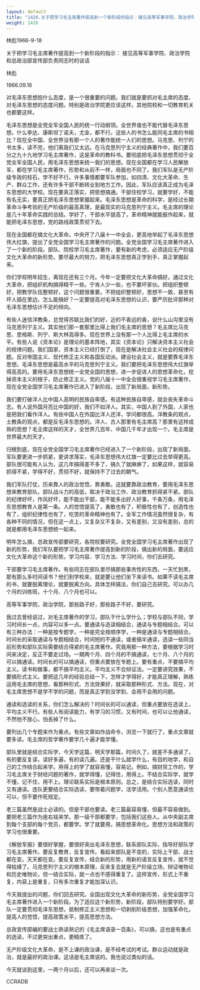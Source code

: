 ```yaml
---
layout: default
title: "1426.关于把学习毛主席著作提高到一个新阶段的指示：接见高等军事学院、政治学院和总政治部宣传部负责同志时的谈话"
weight: 1426
---
```


林彪1966-9-18

关于把学习毛主席著作提高到一个新阶段的指示： 接见高等军事学院、政治学院和总政治部宣传部负责同志时的谈话

林彪

1966.09.18

对毛泽东思想抱什么态度，是一个很重要的问题。我们就是要抓对毛主席的态度、对毛泽东思想的态度问题。特别是政治学院更应该这样。其他院校和一切教育机关也都要这样。

毛泽东思想是全党全军全国人民的统一行动纲领。全世界谁也不能代替毛泽东思想。什么李达、康斯坦丁诺夫，尤金，都不行。这些人的书怎么能同毛主席的书相比？现在全中国、全世界没有那一个人的著作能统一人们的思想。马克思、列宁的书太多，读不完，他们离我们又太远。在马克思列宁主义的经典著作中，我们要百分之九十九地学习毛主席著作，这是革命的教科书。要彻底把毛泽东思想贯彻于全党全军全国人民，用毛泽东思想来统一我们的思想。现在全国都在学习人民解放军，都在学习毛主席著作，形势和从前不一样，局面也不同了。我们军队是无产阶级专政的柱石，学不好不行。许多事情都要军队参加，如四清、文化大革命、生产、群众工作，还有许多干部不断转业到地方工作。因此，军队应该真正成为毛泽东思想的大学校。现在要真正落实，把思想搞通。干部住校学习，就要学好，不能有名无实，要真正把毛泽东思想掌握起来。毛泽东思想是革命的科学，是经过长期革命斗争考验的无产阶级的最高真理，是最现实的马克思列宁主义。毛主席的理论是几十年革命实践的总结。学好了，干部水平提高了，革命精神就能振作起来，就能把毛泽东思想，党的路线政策贯彻下去。

现在全国都在搞文化大革命。中央开了八届十一中全会，更高地举起了毛泽东思想伟大红旗，提出了全党全国学习毛主席著作的问题。全党全国学习毛主席著作进入了一个新的阶段。部队、院校学习毛主席著作，要有新的考虑，必须适应无产阶级文化大革命的新形势。要尽最大的努力，把毛泽东思想真正学到手，真正掌握起来。

你们学校明年招生，离现在还有三个月。今年一定要把文化大革命搞好。通过文化大革命，把组织机构搞得精干一些。宁肯人少一些，也不要坏家伙。把组织整顿好，把教学队伍整顿好，这个问题很重要。不把组织整顿好，思想不一致，甚至有坏人插在里边，怎么能搞好？一定要提高对毛泽东思想的认识，要严厉批评那种对毛泽东思想估计不足的倾向。

有些人迷信洋教条，总觉得苏联比我们的好，近的不香远的香，说什么山沟里没有马克思列宁主义。其实他们那一套那里比得上我们毛主席的思想？毛主席比马克思、恩格斯、列宁、斯大林高得多。现在世界上没有那一个人比得上毛主席的水平。有些人说《资本论》是理论的基本阵地，其实《资本论》只解决资本主义社会的规律问题。我们国家，资本主义已经打倒了，现在是解决社会主义社会的规律问题。反对帝国主义、现代修正主义和各国反动派。建设社会主义，就是要靠毛泽东思想。毛泽东思想是最高水平的马克思列宁主义。我们要把毛泽东思想伟大红旗举得高高的。要用毛泽东思想统一全党全国的思想，进一步促进人的思想革命化，挖掉资本主义的根子，防止修正主义。党的八届十一中全会很重视学习毛主席著作，现在全党全国学习毛主席著作已进入了新阶段，出现了新局面，新形势。

我们要打破洋人比中国人高明的民族自卑感。有这种民族自卑感，就会丧失革命斗志。有人说外国月亮比中国的好，我们不如洋人。其实，中国人到了外国，人家也是把我们看作洋人。有些中国人在外国比洋人还洋，学问都很高。洋教条的观点，土教条的观点，都是反毛泽东思想的。洋人、古人那里有毛主席高？那里有这样成熟的思想？毛主席这样的天才，全世界几百年、中国几千年才出现一个。毛主席是世界最大的天才。

归根到底，现在全党全国学习毛主席著作已经进入了一个新阶段，出现了新局面。军队要更进一步抓紧，更讲求落实，毛泽东思想伟大红旗一定要比过去举得更高。部队很可能有人认为，这几年搞得差不多了，搞久了就麻痹了，如果这样，就容易抓得不紧，学得不好，贯彻不好，就保持不了过去的朝气。

我们军队打仗，历来靠人的政治觉悟，靠勇敢。这就要靠政治教育，要用毛泽东思想来教育部队。部队战斗力的高低，取决于政治工作、政治教育抓得紧不紧。部队的纪律好坏，作风好坏，能不能出干部，能不能多出好人好事，千条万条，用毛泽东思想教育人是第一条。人的觉悟提高了，勇敢也有了，积极性也有了，创造性也有了，组织纪律性也有了，吃苦的革命精神也有了。全军工作情况虽然很复杂，有各种不同的情况，但在这一点上，又复杂又不复杂，又有差别，又没有差别，总的就是都用毛泽东思想统一起来。

明年怎么搞，总政宣传部要研究，各院校要研究。全党全国学习毛主席著作出现了新的形势，我们军队要把学习毛主席著作提高到新的阶段，搞出新的局面，要适应文化大革命这个新的形势。学习内容、学习方法、学习时间，你们去研究。

干部要学习毛主席著作。有些同志在部队里尽搞那些事务性的东西，一天忙到黑，那有那么多时间读书？他们到学校来，就是要让他们坐下来读书。如果不读毛主席的书，就要脱离理论，就要脱离方向。具体怎样搞法，你们自己去研究。可以办几个月的训练班，十个月、八个月也可以。

高等军事学院，政治学院，那些路子好，那些路子不好，要研究。

我过去曾经说过，对毛主席著作的学习，部队干什么学什么；学校与部队不同，学习时间长一点，内容可以多一点。要通读与选读相结合，通读与专题相结合。可以有三种办法：一种是按专题学，一种是完全按顺序学，一种是通读与专题相结合。时间长的采取通读与专题相结合，时间短的不通读，或者搞半通读，选读一些同当前形势和部队实际需要结合得紧的毛主席著作。究竟用那一种方法，要根据学习时间来决定，反正不要走过场。一期两个月、四个月的不搞通读，七个月、八个月的可以搞通读。时间长的可以搞通读，但重点要放在专题上。要有重点，不要搞平均主义。读书和做事，都不搞平均主义。平均主义不合辩证法。一定要讲究效果，不要搞形式主义。要把这几年的经验总结一下，怎样才学得好，才能真正理解，熟练运用毛主席的思想，看那种形式、方法效果好，就采取那种形式、方法。现在，对毛主席思想不是学不学的问题，而是真正学到没学到、会用不会用的问题。

通读和选读的关系，你们怎么解决的？时间长的可以通读，但重点要放在选读上，平均主义不行。有些人有阅读能力，有学习的习惯，又有时间，也可以让他通读，不然他不放心，怕丢掉了什么。

要列出几个专题来作为重点。有些文章如作战命令，浏览一下就行了，重点文章就要多读。毛主席的哲学著作要学几十遍才能学懂。

部队里就是结合实际学，今天学这篇，明天学那篇，时间久了，就差不多通读了。有的要反复读，读好多遍，有的读几遍。还是干什么就学什么，有目的地学，和自己的工作结合起来学。用得上的学了就容易懂，容易记。例如，搞财贸工作的，学习毛主席关于财经问题的著作，就学得懂，记得住，用得上。不结合实际学，就学不懂，记不住，用不上。理论联系实际是根本原则。总之，是结合实际选读，同时又有通读。连队更要结合实际选读，要带着问题学，活学活用。个别人愿意通读也可以，但不要作死规定。

老三篇虽然是战士必读的。但是干部也要读。老三篇最容易懂，但最不容易做到。要把老三篇作为座右铭来学。那一级干部都要学，包括我们这些人。从中央副主席到每个支部的每个党员，都要学。学了就要用，搞思想革命化。思想方法和政策的学习也很重要。

《解放军报》要很好掌握，要很好突出毛泽东思想，联系部队实际，指导好部队学习毛主席著作。要反复教育，反复宣传。看起来部队是不变的，实际上干部、战士都在变。天天都在变。要反复宣传，结合新的形势，用新的语言反复宣传，就不觉得枯燥了。马克思列宁主义的根本原理，反来复去就是无产阶级立场，辩证唯物论和历史唯物论，但一结合实际，就一点也不感得重复了。这样宣传，形式上不重复，内容上是重复，只有多次重复才能加深认识。

今天我提出的问题，你们回去研究。全国出现文化大革命的新形势，全党全国学习毛主席著作进入一个新阶段。为了适应这个新形势，新阶段，部队特别要学好。部队一定要贯彻毛泽东思想，抵制修正主义思想和一切剥削阶级思想，加强革命化，提高人的觉悟，提高政策水平，提高思想方法。

总政宣传部编的要战士熟读熟记的《毛主席语录一百条》，可以搞，这也是有重点的选读，不过更突出重点，更精炼了。

无产阶级文化大革命，是不上课的政治课，是不经考试的考试。群众运动就是政治，就是最好的政治课。这话是毛主席说的。我也说过类似的话。

今天就谈到这里，一两个月以后，还可以再来谈一次。

CCRADB

